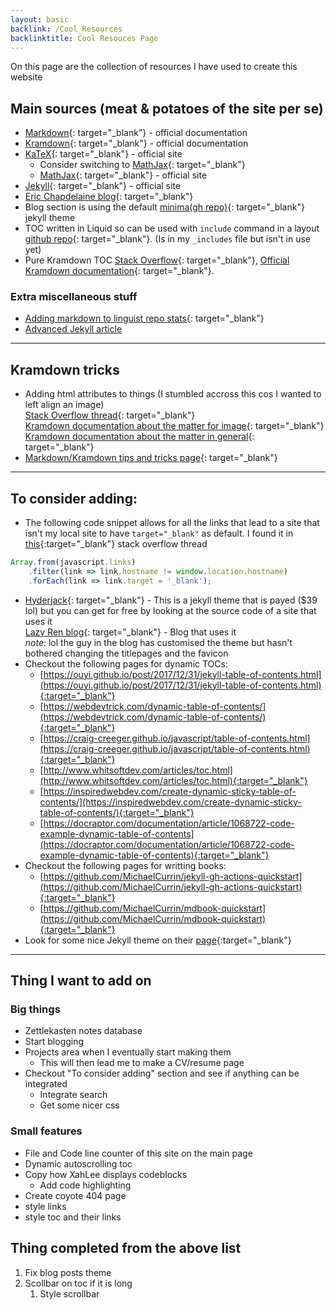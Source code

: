 ```yaml
---
layout: basic
backlink: /Cool_Resources
backlinktitle: Cool Resouces Page
---
```

On this page are the collection of resources I have used to create this website

## Main sources (meat & potatoes of the site per se)

* [Markdown](https://daringfireball.net/projects/markdown/){: target="_blank"} - official documentation
* [Kramdown](https://kramdown.gettalong.org/){: target="_blank"} - official documentation
* [KaTeX](https://katex.org/){: target="_blank"} - official site
	* Consider switching to [MathJax](https://kramdown.gettalong.org/math_engine/mathjax.html){: target="_blank"}
	* [MathJax](https://www.mathjax.org/){: target="_blank"} - official site
* [Jekyll](https://jekyllrb.com/){: target="_blank"} - official site
* [Eric Chapdelaine blog](https://ericchapdelaine.com/){: target="_blank"}
* Blog section is using the default [minima(gh repo)](https://github.com/jekyll/minima){: target="_blank"} jekyll theme
* TOC written in Liquid so can be used with `include` command in a layout [github repo](https://github.com/allejo/jekyll-toc){: target="_blank"}. (Is in my `_includes` file but isn't in use yet)
* Pure Kramdown TOC [Stack Overflow](https://stackoverflow.com/questions/38417624/table-of-contents-using-jekyll-and-kramdown){: target="_blank"}, [Official Kramdown documentation](https://kramdown.gettalong.org/converter/html.html#toc){: target="_blank"}.

### Extra miscellaneous stuff

* [Adding markdown to linguist repo stats](https://joshuatz.com/posts/2019/how-to-get-github-to-recognize-a-pure-markdown-repo/){: target="_blank"}
* [Advanced Jekyll article](https://dexp.in/articles/advanced-jekyll/)

---
## Kramdown tricks

* Adding html attributes to things (I stumbled accross this cos I wanted to left align an image)\
[Stack Overflow thread](https://stackoverflow.com/questions/23819197/jekyll-blog-post-centering-images){: target="_blank"}\
[Kramdown documentation about the matter for image](https://kramdown.gettalong.org/syntax.html#images){: target="_blank"}\
[Kramdown documentation about the matter in general](https://kramdown.gettalong.org/syntax.html#attribute-list-definitions){: target="_blank"}
* [Markdown/Kramdown tips and tricks page](https://about.gitlab.com/blog/2016/07/19/markdown-kramdown-tips-and-tricks/){: target="_blank"}

---

## To consider adding:

* The following code snippet allows for all the links that lead to a site that isn't my local site to have `target="_blank"` as default.
I found it in [this](https://stackoverflow.com/questions/4425198/can-i-create-links-with-target-blank-in-markdown){:target="_blank"} stack overflow thread
```js
Array.from(javascript.links)
    .filter(link => link.hostname != window.location.hostname)
    .forEach(link => link.target = '_blank');
```

* [Hyderjack](https://hydejack.com/){: target="_blank"} - This is a jekyll theme that is payed ($39 lol) but you can get for free by looking at the source code of a site that uses it\
[Lazy Ren blog](https://github.com/LazyRen/LazyRen.github.io){: target="_blank"} - Blog that uses it\
*note*: lol the guy in the blog has customised the theme but hasn't bothered changing the titlepages and the favicon
* Checkout the following pages for dynamic TOCs:
	* [https://ouyi.github.io/post/2017/12/31/jekyll-table-of-contents.html](https://ouyi.github.io/post/2017/12/31/jekyll-table-of-contents.html){:target="_blank"}
	* [https://webdevtrick.com/dynamic-table-of-contents/](https://webdevtrick.com/dynamic-table-of-contents/){:target="_blank"}
	* [https://craig-creeger.github.io/javascript/table-of-contents.html](https://craig-creeger.github.io/javascript/table-of-contents.html){:target="_blank"}
	* [http://www.whitsoftdev.com/articles/toc.html](http://www.whitsoftdev.com/articles/toc.html){:target="_blank"}
	* [https://inspiredwebdev.com/create-dynamic-sticky-table-of-contents/](https://inspiredwebdev.com/create-dynamic-sticky-table-of-contents/){:target="_blank"}
	* [https://docraptor.com/documentation/article/1068722-code-example-dynamic-table-of-contents](https://docraptor.com/documentation/article/1068722-code-example-dynamic-table-of-contents){:target="_blank"}
* Checkout the following pages for writting books:
	* [https://github.com/MichaelCurrin/jekyll-gh-actions-quickstart](https://github.com/MichaelCurrin/jekyll-gh-actions-quickstart){:target="_blank"}
	* [https://github.com/MichaelCurrin/mdbook-quickstart](https://github.com/MichaelCurrin/mdbook-quickstart){:target="_blank"}
* Look for some nice Jekyll theme on their [page](http://jekyllthemes.org/page9/){:target="_blank"}

---

## Thing I want to add on

### Big things
* Zettlekasten notes database
* Start blogging
* Projects area when I eventually start making them
	* This will then lead me to make a CV/resume page
* Checkout "To consider adding" section and see if anything can be integrated
	* Integrate search
	* Get some nicer css

### Small features
* File and Code line counter of this site on the main page
* Dynamic autoscrolling toc
* Copy how XahLee displays codeblocks
	* Add code highlighting
* Create coyote 404 page
* style links
* style toc and their links

## Thing completed from the above list

1. Fix blog posts theme
1. Scollbar on toc if it is long
	1. Style scrollbar
